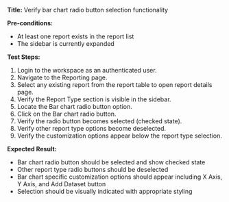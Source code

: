 **Title:** Verify bar chart radio button selection functionality

**Pre-conditions:**
* At least one report exists in the report list
* The sidebar is currently expanded

**Test Steps:**
1. Login to the workspace as an authenticated user.
2. Navigate to the Reporting page.
3. Select any existing report from the report table to open report details page.
4. Verify the Report Type section is visible in the sidebar.
5. Locate the Bar chart radio button option.
6. Click on the Bar chart radio button.
7. Verify the radio button becomes selected (checked state).
8. Verify other report type options become deselected.
9. Verify the customization options appear below the report type selection.

**Expected Result:**
* Bar chart radio button should be selected and show checked state
* Other report type radio buttons should be deselected
* Bar chart specific customization options should appear including X Axis, Y Axis, and Add Dataset button
* Selection should be visually indicated with appropriate styling